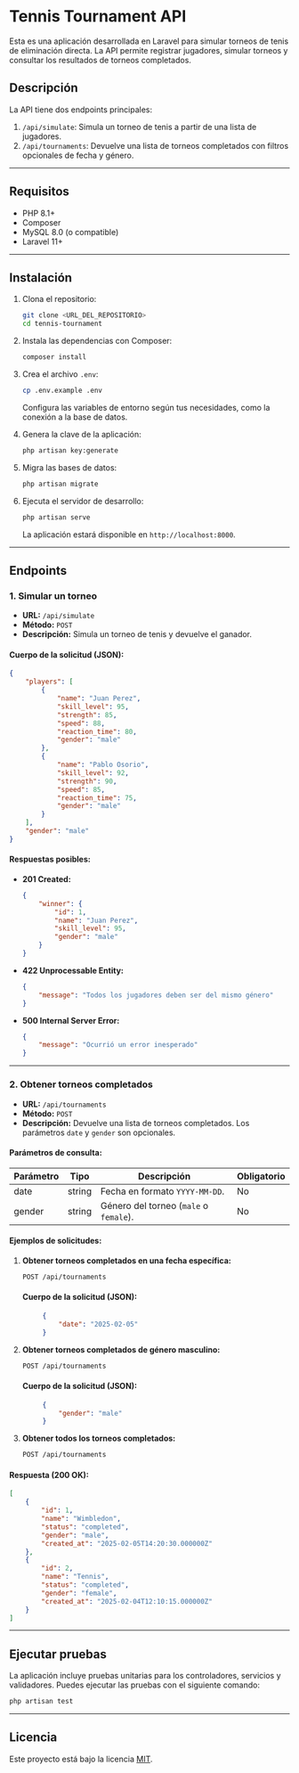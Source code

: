 # Tennis Tournament API

Esta es una aplicación desarrollada en Laravel para simular torneos de tenis de eliminación directa. La API permite registrar jugadores, simular torneos y consultar los resultados de torneos completados.

## **Descripción**

La API tiene dos endpoints principales:

1. `/api/simulate`: Simula un torneo de tenis a partir de una lista de jugadores.
2. `/api/tournaments`: Devuelve una lista de torneos completados con filtros opcionales de fecha y género.

---

## **Requisitos**

- PHP 8.1+
- Composer
- MySQL 8.0 (o compatible)
- Laravel 11+

---

## **Instalación**

1. Clona el repositorio:

   ```bash
   git clone <URL_DEL_REPOSITORIO>
   cd tennis-tournament
   ```

2. Instala las dependencias con Composer:

   ```bash
   composer install
   ```

3. Crea el archivo `.env`:

   ```bash
   cp .env.example .env
   ```

   Configura las variables de entorno según tus necesidades, como la conexión a la base de datos.

4. Genera la clave de la aplicación:

   ```bash
   php artisan key:generate
   ```

5. Migra las bases de datos:

   ```bash
   php artisan migrate
   ```

6. Ejecuta el servidor de desarrollo:

   ```bash
   php artisan serve
   ```

   La aplicación estará disponible en `http://localhost:8000`.

---

## **Endpoints**

### **1. Simular un torneo**

- **URL:** `/api/simulate`
- **Método:** `POST`
- **Descripción:** Simula un torneo de tenis y devuelve el ganador.

#### **Cuerpo de la solicitud (JSON):**

```json
{
    "players": [
        {
            "name": "Juan Perez",
            "skill_level": 95,
            "strength": 85,
            "speed": 88,
            "reaction_time": 80,
            "gender": "male"
        },
        {
            "name": "Pablo Osorio",
            "skill_level": 92,
            "strength": 90,
            "speed": 85,
            "reaction_time": 75,
            "gender": "male"
        }
    ],
    "gender": "male"
}
```

#### **Respuestas posibles:**

- **201 Created:**  
  ```json
  {
      "winner": {
          "id": 1,
          "name": "Juan Perez",
          "skill_level": 95,
          "gender": "male"
      }
  }
  ```

- **422 Unprocessable Entity:**  
  ```json
  {
      "message": "Todos los jugadores deben ser del mismo género"
  }
  ```

- **500 Internal Server Error:**  
  ```json
  {
      "message": "Ocurrió un error inesperado"
  }
  ```

---

### **2. Obtener torneos completados**

- **URL:** `/api/tournaments`
- **Método:** `POST`
- **Descripción:** Devuelve una lista de torneos completados. Los parámetros `date` y `gender` son opcionales.

#### **Parámetros de consulta:**

| Parámetro | Tipo   | Descripción                                | Obligatorio |
|-----------|--------|--------------------------------------------|-------------|
| date      | string | Fecha en formato `YYYY-MM-DD`.             | No          |
| gender    | string | Género del torneo (`male` o `female`).     | No          |

#### **Ejemplos de solicitudes:**

1. **Obtener torneos completados en una fecha específica:**

   ```bash
   POST /api/tournaments
   ```

   #### **Cuerpo de la solicitud (JSON):**
   ```json
        {
            "date": "2025-02-05"
        }

2. **Obtener torneos completados de género masculino:**

   ```bash
   POST /api/tournaments
   ```

   #### **Cuerpo de la solicitud (JSON):**
   ```json
        {
            "gender": "male"
        }

3. **Obtener todos los torneos completados:**

   ```bash
   POST /api/tournaments
   ```

#### **Respuesta (200 OK):**

```json
[
    {
        "id": 1,
        "name": "Wimbledon",
        "status": "completed",
        "gender": "male",
        "created_at": "2025-02-05T14:20:30.000000Z"
    },
    {
        "id": 2,
        "name": "Tennis",
        "status": "completed",
        "gender": "female",
        "created_at": "2025-02-04T12:10:15.000000Z"
    }
]
```

---

## **Ejecutar pruebas**

La aplicación incluye pruebas unitarias para los controladores, servicios y validadores. Puedes ejecutar las pruebas con el siguiente comando:

```bash
php artisan test
```

---

## **Licencia**

Este proyecto está bajo la licencia [MIT](https://opensource.org/licenses/MIT).
```

